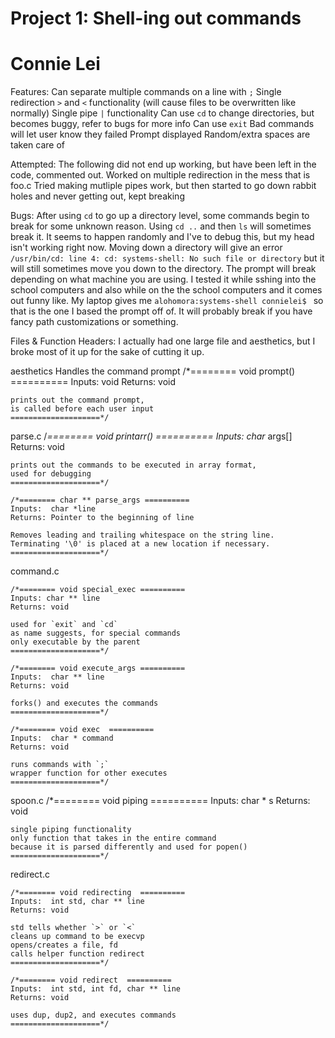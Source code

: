 # Project 1: Shell-ing out commands
# Connie Lei

Features:
	Can separate multiple commands on a line with `;`
	Single redirection  `>` and `<` functionality (will cause files to be overwritten like normally)
	Single pipe `|` functionality
	Can use `cd` to change directories, but becomes buggy, refer to bugs for more info
	Can use `exit`
	Bad commands will let user know they failed
	Prompt displayed
	Random/extra spaces are taken care of

Attempted:
	The following did not end up working, but have been left in the code, commented out.
	Worked on multiple redirection in the mess that is foo.c
	Tried making mutliple pipes work, but then started to go down rabbit holes and never getting out, kept breaking
	
Bugs:
	After using `cd` to go up a directory level, some commands begin to break for some unknown reason. Using `cd ..` and then `ls` will sometimes break it. It seems to happen randomly and I've to debug this, but my head isn't working right now. Moving down a directory will give an error `/usr/bin/cd: line 4: cd: systems-shell: No such file or directory` but it will still sometimes move you down to the directory.
	The prompt will break depending on what machine you are using. I tested it while sshing into the school computers and also while on the the school computers and it comes out funny like. My laptop gives me `alohomora:systems-shell connielei$ ` so that is the one I based the prompt off of. It will probably break if you have fancy path customizations or something.
	
Files & Function Headers:
I actually had one large file and aesthetics, but I broke most of it up for the sake of cutting it up.

aesthetics
	Handles the command prompt
	/*======== void prompt() ==========
	Inputs:  void
	Returns: void

	prints out the command prompt,
	is called before each user input
	====================*/

parse.c
	/*======== void printarr() ==========
	Inputs:  char* args[]
	Returns: void

	prints out the commands to be executed in array format,
	used for debugging
	====================*/

	/*======== char ** parse_args ==========
	Inputs:  char *line 
	Returns: Pointer to the beginning of line

	Removes leading and trailing whitespace on the string line.
	Terminating '\0' is placed at a new location if necessary.
	====================*/

command.c

	/*======== void special_exec ==========
	Inputs: char ** line
	Returns: void

	used for `exit` and `cd`
	as name suggests, for special commands
	only executable by the parent
	====================*/
	
	/*======== void execute_args ==========
	Inputs:  char ** line
	Returns: void

	forks() and executes the commands
	====================*/

	/*======== void exec  ==========
	Inputs:  char * command
	Returns: void

	runs commands with `;`
	wrapper function for other executes
	====================*/

spoon.c
	/*======== void piping ==========
	Inputs:  char * s
	Returns: void

	single piping functionality
	only function that takes in the entire command
	because it is parsed differently and used for popen()
	====================*/

redirect.c

	/*======== void redirecting  ==========
	Inputs:  int std, char ** line 
	Returns: void

	std tells whether `>` or `<`
	cleans up command to be execvp
	opens/creates a file, fd
	calls helper function redirect
	====================*/

	/*======== void redirect  ==========
	Inputs:  int std, int fd, char ** line 
	Returns: void

	uses dup, dup2, and executes commands
	====================*/